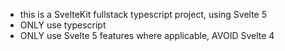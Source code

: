 - this is a SvelteKit fullstack typescript project, using Svelte 5
- ONLY use typescript
- ONLY use Svelte 5 features where applicable, AVOID Svelte 4